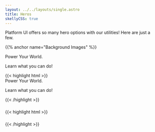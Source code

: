 ```yaml
---
layout: ../../layouts/single.astro
title: Heros
skellyCSS: true
---
```


Platform UI offers so many hero options with our utilities! Here are just a few.

{{% anchor name="Background Images" %}}

<div
  class="background-image mb-4"
  data-background-image="https://picsum.photos/id/214/1000/400"
  data-background-position="center center"
  data-background-size="cover"
  data-background-repeat="no-repeat">
    <div class="background--navy-a80 text--size-xl text--center p-6">
      <i class="pi-bolt text--size-lg text--white"></i>
      <div class="text--white text--boldmt-4 mb-6 pb-6 text--size-xxxl text--white">Power Your World.</div>
      <p class="text--white text--size-md mb-0">Learn what you can do!</p>
      <i class="pi-angle-down text--white"></i>
     </div>
</div>

<div class="mt-3 mb-4">
{{< highlight html >}}
<div
  class="background-image mb-4"
  data-background-image=""
  data-background-position="center center"
  data-background-size="cover"
  data-background-repeat="no-repeat">
    <div class="background--navy-a80 text--size-xl text--center p-6">
      <i class="pi-bolt text--size-lg text--white"></i>
      <div class="text--white text--boldmt-4 mb-6 pb-6 text--size-xxxl text--white">Power Your World.</div>
      <p class="text--white text--size-md mb-0">Learn what you can do!</p>
      <i class="pi-angle-down text--white"></i>
     </div>
</div>
{{< /highlight >}}
</div>

<div
    class="background-image block-container flex--justify-around p-4 mb-4"
    data-background-image="https://picsum.photos/id/120/1400/600"
    data-background-position="center bottom"
    data-background-size="cover"
    data-background-repeat="no-repeat">
    <div class="block lg-tablet-up-5 py-4">
        <h3 class="skeleton skeleton--md mb-3" data-opacity=".5"></h3>
        <p class="skeleton" data-lines="4" data-opacity=".5"></p>
    </div>
    <div class="block lg-tablet-up-4 background--white-a70 border-t border--color-orange border--width-5 p-4">
      <p class="skeleton" data-lines="2" data-opacity=".5"></p>
      <p class="skeleton" data-lines="3" data-opacity=".5"></p>
    </div>
</div>

<div class="mt-3 mb-4">
{{< highlight html >}}
<div
  class="background-image block-container flex--justify-around p-4 mb-4"
  data-background-image=""
  data-background-position="center bottom"
  data-background-size="cover"
  data-background-repeat="no-repeat">
    <div class="block lg-tablet-up-5 py-4">
        <h3></h3>
        <p></p>
    </div>
    <div class="block lg-tablet-up-4 background--white-a70 border-t border--color-orange border--width-5 p-4">
      <p></p>
      <p></p>
    </div>
</div>
{{< /highlight >}}
</div>
